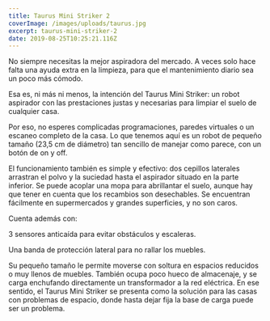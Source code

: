 ```yaml
---
title: Taurus Mini Striker 2
coverImage: /images/uploads/taurus.jpg
excerpt: taurus-mini-striker-2
date: 2019-08-25T10:25:21.116Z
---
```

No siempre necesitas la mejor aspiradora del mercado. A veces solo hace falta una ayuda extra en la limpieza, para que el mantenimiento diario sea un poco más cómodo.

Esa es, ni más ni menos, la intención del Taurus Mini Striker: un robot aspirador con las prestaciones justas y necesarias para limpiar el suelo de cualquier casa.



Por eso, no esperes complicadas programaciones, paredes virtuales o un escaneo completo de la casa. Lo que tenemos aquí es un robot de pequeño tamaño (23,5 cm de diámetro) tan sencillo de manejar como parece, con un botón de on y off.



El funcionamiento también es simple y efectivo: dos cepillos laterales arrastran el polvo y la suciedad hasta el aspirador situado en la parte inferior. Se puede acoplar una mopa para abrillantar el suelo, aunque hay que tener en cuenta que los recambios son desechables. Se encuentran fácilmente en supermercados y grandes superficies, y no son caros.



Cuenta además con:



3 sensores anticaída para evitar obstáculos y escaleras.

Una banda de protección lateral para no rallar los muebles.

Su pequeño tamaño le permite moverse con soltura en espacios reducidos o muy llenos de muebles. También ocupa poco hueco de almacenaje, y se carga enchufando directamente un transformador a la red eléctrica. En ese sentido, el Taurus Mini Striker se presenta como la solución para las casas con problemas de espacio, donde hasta dejar fija la base de carga puede ser un problema.
